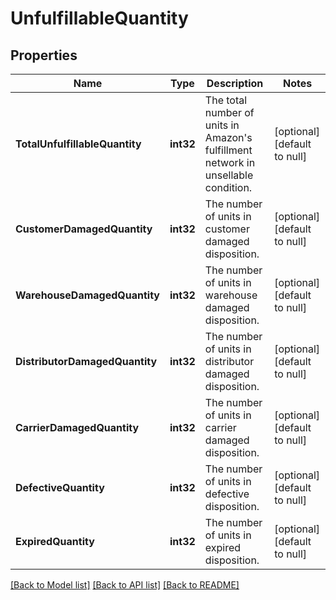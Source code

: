 # UnfulfillableQuantity

## Properties
Name | Type | Description | Notes
------------ | ------------- | ------------- | -------------
**TotalUnfulfillableQuantity** | **int32** | The total number of units in Amazon&#x27;s fulfillment network in unsellable condition. | [optional] [default to null]
**CustomerDamagedQuantity** | **int32** | The number of units in customer damaged disposition. | [optional] [default to null]
**WarehouseDamagedQuantity** | **int32** | The number of units in warehouse damaged disposition. | [optional] [default to null]
**DistributorDamagedQuantity** | **int32** | The number of units in distributor damaged disposition. | [optional] [default to null]
**CarrierDamagedQuantity** | **int32** | The number of units in carrier damaged disposition. | [optional] [default to null]
**DefectiveQuantity** | **int32** | The number of units in defective disposition. | [optional] [default to null]
**ExpiredQuantity** | **int32** | The number of units in expired disposition. | [optional] [default to null]

[[Back to Model list]](../README.md#documentation-for-models) [[Back to API list]](../README.md#documentation-for-api-endpoints) [[Back to README]](../README.md)

